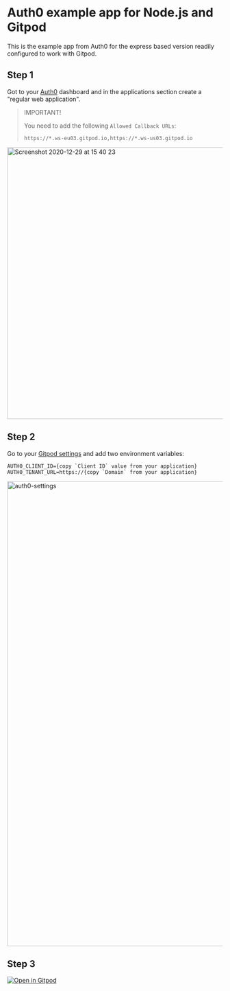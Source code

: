 # Auth0 example app for Node.js and Gitpod

This is the example app from Auth0 for the express based version readily configured to work with Gitpod.

## Step 1

Got to your [Auth0](https://auth0.com) dashboard and in the applications section create a "regular web application".

> IMPORTANT!
>
> You need to add the following `Allowed Callback URLs`:
> 
> `https://*.ws-eu03.gitpod.io,https://*.ws-us03.gitpod.io` 

<img width="633" alt="Screenshot 2020-12-29 at 15 40 23" src="https://user-images.githubusercontent.com/372735/103291586-65905780-49ec-11eb-8766-f101d7a2b215.png">

## Step 2
Go to your [Gitpod settings](https://gitpod.io/settings) and add two environment variables:

```
AUTH0_CLIENT_ID={copy `Client ID` value from your application}
AUTH0_TENANT_URL=https://{copy `Domain` from your application}
```

<img width="1083" alt="auth0-settings" src="https://user-images.githubusercontent.com/372735/103289786-527b8880-49e8-11eb-9627-65ac35a60019.png">

## Step 3

[![Open in Gitpod](https://gitpod.io/button/open-in-gitpod.svg)](https://gitpod.io/from-referrer/)
